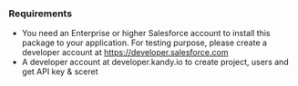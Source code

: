 ### Requirements

- You need an Enterprise or higher Salesforce account to install this package to your application. For testing purpose, please create a developer account at https://developer.salesforce.com
- A developer account at developer.kandy.io to create project, users and get API key & sceret
